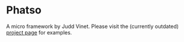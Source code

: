 Phatso
======
A micro framework by Judd Vinet. Please visit the (currently outdated) [project page](http://www.zeroflux.org/projects/phatso) for examples.
